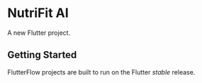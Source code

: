 # NutriFit AI

A new Flutter project.

## Getting Started

FlutterFlow projects are built to run on the Flutter _stable_ release.
